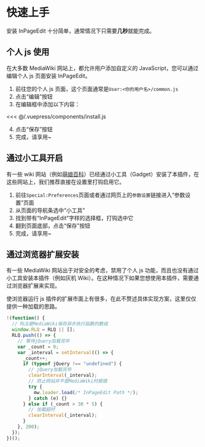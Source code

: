 # 快速上手

安装 InPageEdit 十分简单，通常情况下只需要**几秒**就能完成。

## 个人 js 使用

在大多数 MediaWiki 网站上，都允许用户添加自定义的 JavaScript，您可以通过编辑个人 js 页面安装 InPageEdit。

1. 前往您的个人 js 页面，这个页面通常是`User:<你的用户名>/common.js`
2. 点击“编辑”按钮
3. 在编辑框中添加以下内容：

<<< @/.vuepress/components/install.js

4. 点击“保存”按钮
5. 完成，请享用~

## 通过小工具开启

有一些 wiki 网站（例如[萌娘百科](https://zh.moegirl.org.cn/Special:%E5%8F%82%E6%95%B0%E8%AE%BE%E7%BD%AE#mw-prefsection-gadgets)）已经通过小工具（Gadget）安装了本插件，在这些网站上，我们推荐直接在设置里打钩启用它。

1. 前往`Special:Preferences`页面或者通过网页上的`参数设置`链接进入“参数设置”页面
2. 从页面的导航条选中“小工具”
3. 找到带有“InPageEdit”字样的选择框，打钩选中它
4. 翻到页面底部，点击“保存”按钮
5. 完成，请享用~

## 通过浏览器扩展安装

有一些 MediaWiki 网站出于对安全的考虑，禁用了个人 js 功能，而且也没有通过小工具安装本插件（例如灰机 Wiki）。在这种情况下如果您想使用本插件，需要通过浏览器扩展来实现。

使浏览器运行 js 插件的扩展市面上有很多，在此不赘述具体实现方案，这里仅仅提供一种加载的思路。

```js
!(function() {
  // RLQ是MediaWiki保存异步执行函数的数组
  window.RLQ = RLQ || [];
  RLQ.push(() => {
    // 等待jQuery加载完毕
    var _count = 0;
    var _interval = setInterval(() => {
      _count++;
      if (typeof jQuery !== "undefined") {
        // jQuery加载完毕
        clearInterval(_interval);
        // 防止网站并不是MediaWiki时报错
        try {
          mw.loader.load(/* InPageEdit Path */);
        } catch (e) {}
      } else if (_count > 30 * 5) {
        // 加载超时
        clearInterval(_interval);
      }
    }, 200);
  });
})();
```
